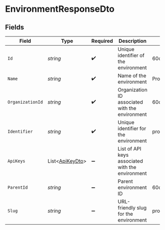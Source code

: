 # EnvironmentResponseDto


## Fields

| Field                                                   | Type                                                    | Required                                                | Description                                             | Example                                                 |
| ------------------------------------------------------- | ------------------------------------------------------- | ------------------------------------------------------- | ------------------------------------------------------- | ------------------------------------------------------- |
| `Id`                                                    | *string*                                                | :heavy_check_mark:                                      | Unique identifier of the environment                    | 60d5ecb8b3b3a30015f3e1a1                                |
| `Name`                                                  | *string*                                                | :heavy_check_mark:                                      | Name of the environment                                 | Production Environment                                  |
| `OrganizationId`                                        | *string*                                                | :heavy_check_mark:                                      | Organization ID associated with the environment         | 60d5ecb8b3b3a30015f3e1a2                                |
| `Identifier`                                            | *string*                                                | :heavy_check_mark:                                      | Unique identifier for the environment                   | prod-env-01                                             |
| `ApiKeys`                                               | List<[ApiKeyDto](../../Models/Components/ApiKeyDto.md)> | :heavy_minus_sign:                                      | List of API keys associated with the environment        |                                                         |
| `ParentId`                                              | *string*                                                | :heavy_minus_sign:                                      | Parent environment ID                                   | 60d5ecb8b3b3a30015f3e1a3                                |
| `Slug`                                                  | *string*                                                | :heavy_minus_sign:                                      | URL-friendly slug for the environment                   | production                                              |